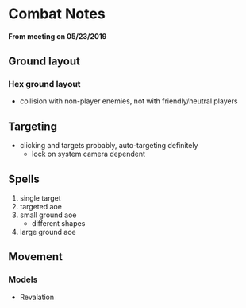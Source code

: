 # Combat Notes

#### From meeting on 05/23/2019

## Ground layout

### Hex ground layout

* collision with non-player enemies, not with friendly/neutral players

## Targeting

* clicking and targets probably, auto-targeting definitely
  * lock on system camera dependent

## Spells

1. single target
2. targeted aoe
3. small ground aoe
   * different shapes
4. large ground aoe

## Movement

### Models

* Revalation